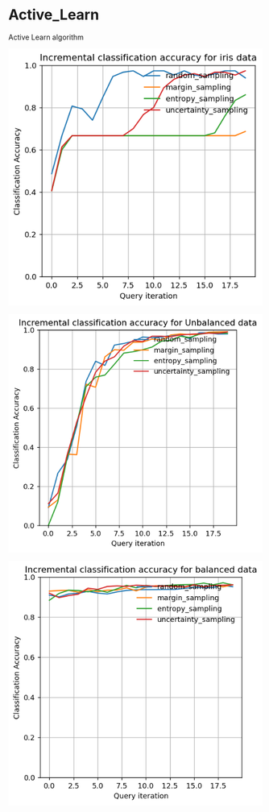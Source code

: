 # Active_Learn
Active Learn algorithm


![alt text](https://github.com/Ezzeldin-nasser939/Active_Learn/blob/main/images/1.png?raw=true)

![alt text](https://github.com/Ezzeldin-nasser939/Active_Learn/blob/main/images/2.png?raw=true)

![alt text](https://github.com/Ezzeldin-nasser939/Active_Learn/blob/main/images/3.png?raw=true)


